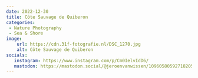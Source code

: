 ```yaml
---
date: 2022-12-30
title: Côte Sauvage de Quiberon
categories:
 - Nature Photography
 - Sea & Shore
image: 
    url: https://cdn.31f-fotografie.nl/DSC_1270.jpg
    alt: Côte Sauvage de Quiberon
socials: 
   instagram: https://www.instagram.com/p/Cm0IelvIdD6/
   mastodon: https://mastodon.social/@jeroenvanwissen/109605805927182059
---
```

